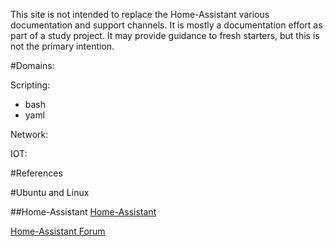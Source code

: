 This site is not intended to replace the Home-Assistant various documentation and support channels. It is mostly a documentation effort as part of a study project. It may provide guidance to fresh starters, but this is not the primary intention.

#Domains:

Scripting:

- bash
- yaml

Network:

IOT:

#References

#Ubuntu and Linux

##Home-Assistant
[Home-Assistant](https://home-assistant.io/)

[Home-Assistant Forum](https://community.home-assistant.io/)
